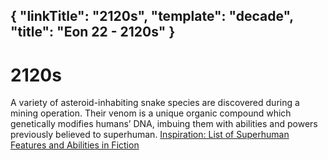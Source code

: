 {
    "linkTitle": "2120s",
    "template": "decade",
    "title": "Eon 22 - 2120s"
}
---

# 2120s

A variety of asteroid-inhabiting snake species are discovered during a mining operation.
Their venom is a unique organic compound which genetically modifies humans’ DNA, imbuing them with abilities and powers previously believed to superhuman.
[Inspiration: List of Superhuman Features and Abilities in Fiction](https://en.wikipedia.org/wiki/List_of_superhuman_features_and_abilities_in_fiction)